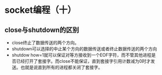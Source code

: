 # socket编程（十）
## close与shutdown的区别
- close终止了数据传送的两个方向。
- shutdown可以选择的中止某个方向的数据传送或者终止数据传送的两个方向
- shutdow how=1就可以保证对等方接收到一个EOF字符，而不管其他进程是否已经打开了套接字。而close不能保证，直到套接字引用计数减为0时才发送。也就是说直到所有的进程都关闭了套接字。